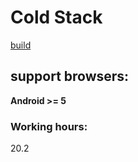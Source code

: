 # Cold Stack
[build](http://coldstack.wndrbase.com/)

## support browsers:
**Android >= 5**

### Working hours:
20.2